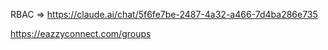 RBAC => https://claude.ai/chat/5f6fe7be-2487-4a32-a466-7d4ba286e735

https://eazzyconnect.com/groups
